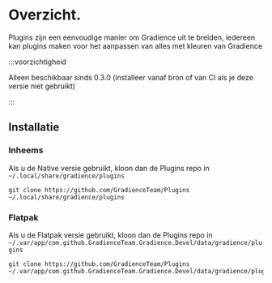 # Overzicht.

Plugins zijn een eenvoudige manier om Gradience uit te breiden, iedereen kan plugins maken voor het aanpassen van alles met kleuren van Gradience

:::voorzichtigheid

Alleen beschikbaar sinds 0.3.0 (installeer vanaf bron of van CI als je deze versie niet gebruikt)

:::


## Installatie

### Inheems

Als u de Native versie gebruikt, kloon dan de Plugins repo in `~/.local/share/gradience/plugins`

```shell
git clone https://github.com/GradienceTeam/Plugins ~/.local/share/gradience/plugins
```


### Flatpak

Als u de Flatpak versie gebruikt, kloon dan de Plugins repo in `~/.var/app/com.github.GradienceTeam.Gradience.Devel/data/gradience/plugins`

```shell
git clone https://github.com/GradienceTeam/Plugins ~/.var/app/com.github.GradienceTeam.Gradience.Devel/data/gradience/plugins
```
